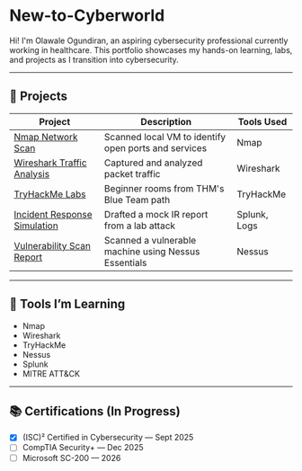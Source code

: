 # New-to-Cyberworld
Hi! I'm Olawale Ogundiran, an aspiring cybersecurity professional currently working in healthcare. This portfolio showcases my hands-on learning, labs, and projects as I transition into cybersecurity.

---
## 🧪 Projects

| Project | Description | Tools Used |
|--------|-------------|------------|
| [Nmap Network Scan](./nmap-network-scan/summary.md) | Scanned local VM to identify open ports and services | Nmap |
| [Wireshark Traffic Analysis](./wireshark-analysis/pcap-analysis.md) | Captured and analyzed packet traffic | Wireshark |
| [TryHackMe Labs](./tryhackme-writeups/intro-to-cyber.md) | Beginner rooms from THM's Blue Team path | TryHackMe |
| [Incident Response Simulation](./blue-team-lab/incident-response-sim.md) | Drafted a mock IR report from a lab attack | Splunk, Logs |
| [Vulnerability Scan Report](./vulnerability-scan/analysis.md) | Scanned a vulnerable machine using Nessus Essentials | Nessus |

---

## 🧰 Tools I’m Learning
- Nmap
- Wireshark
- TryHackMe
- Nessus
- Splunk
- MITRE ATT&CK

---

## 📚 Certifications (In Progress)
- [x] (ISC)² Certified in Cybersecurity — Sept 2025
- [ ] CompTIA Security+ — Dec 2025
- [ ] Microsoft SC-200 — 2026
